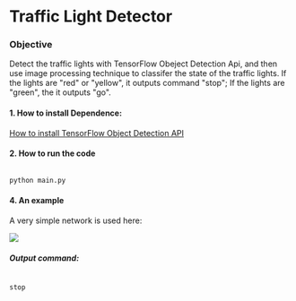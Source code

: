 # **Traffic Light Detector**

### Objective
Detect the traffic lights with TensorFlow Obeject Detection Api, and then
use image processing technique to classifer the state of the traffic lights.
If the lights are "red" or "yellow", it outputs command "stop"; If the
 lights are "green", the it outputs "go".


#### 1. How to install Dependence:


[How to install TensorFlow Object Detection API](https://github.com/tensorflow/models/blob/master/research/object_detection/g3doc/installation.md)




#### 2. How to run the code

```sh

python main.py

```

#### 4. An example

A very simple network is used here:

![][image1]

[image1]: ./example/img_5.jpg

##### Output command:

```sh

stop

```
